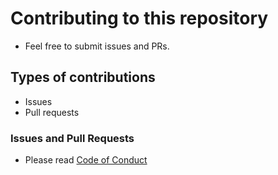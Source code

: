# Contributing to this repository

* Feel free to submit issues and PRs.

## Types of contributions

* Issues
* Pull requests

### Issues and Pull Requests

* Please read [Code of Conduct](CODE_OF_CONDUCT.md)
